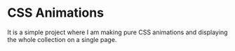 # CSS Animations

It is a simple project where I am making pure CSS animations and displaying the whole collection on a single page.